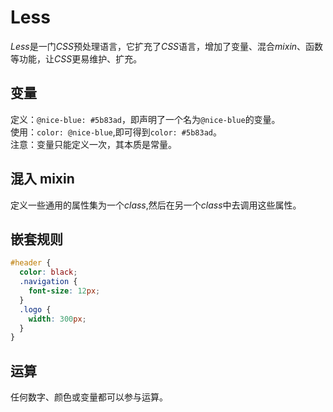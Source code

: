 # Less #
  
*Less*是一门*CSS*预处理语言，它扩充了*CSS*语言，增加了变量、混合*mixin*、函数等功能，让*CSS*更易维护、扩充。  
  
## 变量 ##
  
定义：`@nice-blue: #5b83ad`，即声明了一个名为`@nice-blue`的变量。  
使用：`color: @nice-blue`,即可得到`color: #5b83ad`。  
注意：变量只能定义一次，其本质是常量。  
  
## 混入 mixin ##
  
定义一些通用的属性集为一个*class*,然后在另一个*class*中去调用这些属性。
  
## 嵌套规则 ##
  
```CSS  
#header {
  color: black;
  .navigation {
    font-size: 12px;
  }
  .logo {
    width: 300px;
  }
}

```  
  
## 运算 ##
  
任何数字、颜色或变量都可以参与运算。